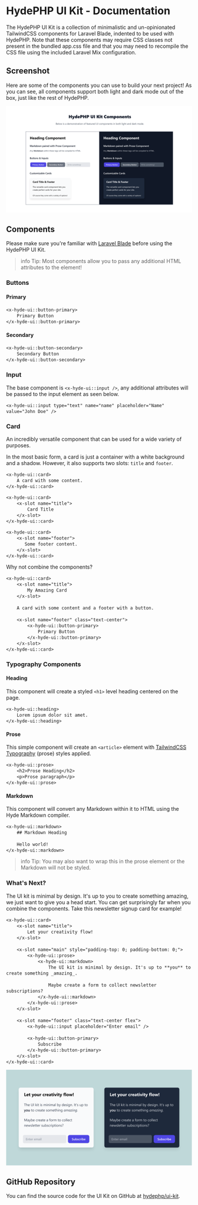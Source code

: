 # HydePHP UI Kit - Documentation

The HydePHP UI Kit is a collection of minimalistic and un-opinionated TailwindCSS components for Laravel Blade,
indented to be used with HydePHP. Note that these components may require CSS classes not present in the bundled app.css
file and that you may need to recompile the CSS file using the included Laravel Mix configuration.

## Screenshot

Here are some of the components you can use to build your next project! As you can see, all components support both light and dark mode out of the box, just like the rest of HydePHP.

![Components Screenshot](https://raw.githubusercontent.com/hydephp/ui-kit/art/header-large-min.png)

## Components

Please make sure you're familiar with [Laravel Blade](https://laravel.com/docs/blade) before using the HydePHP UI Kit.

>info Tip: Most components allow you to pass any additional HTML attributes to the element!

### Buttons

#### Primary

```blade
<x-hyde-ui::button-primary>
    Primary Button
</x-hyde-ui::button-primary>
```

#### Secondary

```blade
<x-hyde-ui::button-secondary>
    Secondary Button
</x-hyde-ui::button-secondary>
```

### Input

The base component is `<x-hyde-ui::input />`, any additional attributes will be passed to the input element as seen below.

```blade
<x-hyde-ui::input type="text" name="name" placeholder="Name" value="John Doe" />
```

### Card

An incredibly versatile component that can be used for a wide variety of purposes.

In the most basic form, a card is just a container with a white background and a shadow.
However, it also supports two slots: `title` and `footer`.

```blade
<x-hyde-ui::card>
    A card with some content.
</x-hyde-ui::card>
```

```blade
<x-hyde-ui::card>
    <x-slot name="title">
        Card Title
    </x-slot>
</x-hyde-ui::card>
```

```blade
<x-hyde-ui::card>
    <x-slot name="footer">
       Some footer content.
    </x-slot>
</x-hyde-ui::card>
```

Why not combine the components?

```blade
<x-hyde-ui::card>
    <x-slot name="title">
        My Amazing Card
    </x-slot>

    A card with some content and a footer with a button.

    <x-slot name="footer" class="text-center">
        <x-hyde-ui::button-primary>
            Primary Button
        </x-hyde-ui::button-primary>
    </x-slot>
</x-hyde-ui::card>
```

### Typography Components

#### Heading

This component will create a styled `<h1>` level heading centered on the page.

```blade
<x-hyde-ui::heading>
    Lorem ipsum dolor sit amet.
</x-hyde-ui::heading>
```

#### Prose

This simple component will create an `<article>` element with [TailwindCSS Typography](https://tailwindcss.com/docs/typography-plugin) (prose) styles applied.

```blade
<x-hyde-ui::prose>
    <h2>Prose Heading</h2>
    <p>Prose paragraph</p>
</x-hyde-ui::prose>
```

#### Markdown

This component will convert any Markdown within it to HTML using the Hyde Markdown compiler.

```blade
<x-hyde-ui::markdown>
    ## Markdown Heading

    Hello world!
</x-hyde-ui::markdown>
```

>info Tip: You may also want to wrap this in the prose element or the Markdown will not be styled.

### What's Next?

The UI kit is minimal by design. It's up to you to create something amazing, we just want to give you a head start.
You can get surprisingly far when you combine the components. Take this newsletter signup card for example!

```blade
<x-hyde-ui::card>
    <x-slot name="title">
        Let your creativity flow!
    </x-slot>

    <x-slot name="main" style="padding-top: 0; padding-bottom: 0;">
        <x-hyde-ui::prose>
            <x-hyde-ui::markdown>
                The UI kit is minimal by design. It's up to **you** to create something _amazing_.

                Maybe create a form to collect newsletter subscriptions?
            </x-hyde-ui::markdown>
        </x-hyde-ui::prose>
    </x-slot>

    <x-slot name="footer" class="text-center flex">
        <x-hyde-ui::input placeholder="Enter email" />

        <x-hyde-ui::button-primary>
            Subscribe
        </x-hyde-ui::button-primary>
    </x-slot>
</x-hyde-ui::card>
```

![Newsletter Screenshot](https://raw.githubusercontent.com/hydephp/ui-kit/art/newsletter-signup-example-min.png)

## GitHub Repository

You can find the source code for the UI Kit on GitHub at [hydephp/ui-kit](https://github.com/hydephp/ui-kit).
